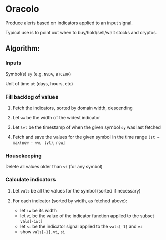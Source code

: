 # Oracolo

Produce alerts based on indicators applied to an input signal.

Typical use is to point out when to buy/hold/sell/wait stocks and cryptos.

## Algorithm:

### Inputs

Symbol(s) `sy` (e.g. `NVDA`, `BTCEUR`)

Unit of time `ut` (days, hours, etc)


### Fill backlog of values

1. Fetch the indicators, sorted by domain width, descending

2. Let `ww` be the width of the widest indicator
3. Let `lvt` be the timestamp of when the given symbol `sy` was last fetched
4. Fetch and save the values for the given symbol in the time range
	`(st = max(now - ww, lvt)`, `now]`

### Housekeeping

Delete all values older than `st` (for any symbol)

### Calculate indicators

1. Let `vals` be all the values for the symbol (sorted if necessary)

2. For each indicator (sorted by width, as fetched above):
	- let `iw` be its width
	- let `vi` be the value of the indicator function applied to the subset
		`vals[-iw:]`
	- let `si` be the indicator signal applied to the `vals[-1]` and `vi` 
	- show `vals[-1]`, `vi`, `si`
